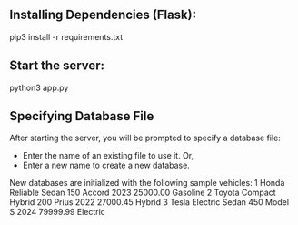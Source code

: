 ## Installing Dependencies (Flask):
pip3 install -r requirements.txt

## Start the server:
python3 app.py

## Specifying Database File
After starting the server, you will be prompted to specify a database file:
 - Enter the name of an existing file to use it. Or,
 - Enter a new name to create a new database.

New databases are initialized with the following sample vehicles:
1	Honda	Reliable  Sedan	 150	Accord	2023	25000.00	Gasoline
2	Toyota	Compact  Hybrid	 200	Prius	2022	27000.45	Hybrid
3	Tesla	Electric  Sedan	 450	Model S	2024	79999.99	Electric

